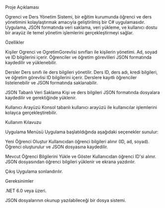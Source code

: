 Proje Açıklaması

Ogrenci ve Ders Yönetim Sistemi, bir eğitim kurumunda öğrenci ve ders yönetimini kolaylaştırmak amacıyla geliştirilmiş bir C# uygulamasıdır. Uygulama, JSON formatında veri saklama, veri yükleme, ve kullanıcı dostu bir arayüz ile temel yönetim işlemlerini gerçekleştirmeyi sağlar.

  Özellikler

Kişiler
Ogrenci ve OgretimGorevlisi sınıfları ile kişilerin yönetimi.
Ad, soyad ve ID bilgilerini içerir.
Öğrenciler ve öğretim görevlileri JSON formatında kaydedilir ve yüklenebilir.

Dersler
Ders sınıfı ile ders bilgileri yönetilir.
Ders ID, ders adı, kredi bilgileri, ve öğretim görevlisi ID bilgilerini içerir.
Derslere kayıtlı öğrenciler listelenebilir ve JSON formatında saklanabilir.

JSON Tabanlı Veri Saklama
Kişi ve ders bilgileri JSON formatında dosyalara kaydedilir ve gerektiğinde yüklenir.

Kullanıcı Arayüzü
Konsol tabanlı kullanıcı arayüzü ile kullanıcılar işlemlerini kolayca gerçekleştirebilir.

  Kullanım Kılavuzu

Uygulama Menüsü
Uygulama başlatıldığında aşağıdaki seçenekler sunulur:

Yeni Öğrenci Oluştur
Kullanıcıdan öğrenci bilgileri alınır (ID, ad, soyad).
Öğrenci oluşturulur ve JSON dosyasına kaydedilir.

Mevcut Öğrenci Bilgilerini Yükle ve Göster
Kullanıcıdan öğrenci ID'si alınır.
JSON dosyasından öğrenci bilgileri yüklenir ve ekrana yazdırılır.

Çıkış
Uygulama sonlandırılır.

  Gereksinimler

.NET 6.0 veya üzeri.

JSON dosyalarının okunup yazılabileceği bir dosya sistemi.
